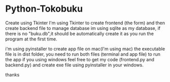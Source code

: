 # Python-Tokobuku
Create using Tkinter
I'm using Tkinter to create frontend (the form) and then create backend file to manage database
im using sqlite as my database, if there is no "buku.db",it should be automatically create it as you run the program at the first time.

i'm using pyinstaller to create app file on mac(I'm using mac)
the executable file is in dist folder, you need to run both files (terminal and app file) to run the app
if you using windows feel free to get my code (frontend.py and backend.py) and create exe file using pyinstaller in your windows.

thanks
